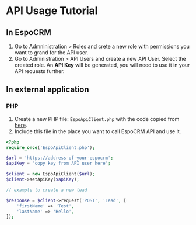 # API Usage Tutorial

## In EspoCRM

1. Go to Admninistration > Roles and crete a new role with permissions you want to grand for the API user.
2. Go to Administration > API Users and create a new API User. Select the created role. An **API Key** will be generated, you will need to use it in your API requests further.

## In external application

### PHP

1. Create a new PHP file: `EspoApiClient.php` with the code copied from [here](api-client-php.md#class).
2. Include this file in the place you want to call EspoCRM API and use it.

```php
<?php
require_once('EspoApiClient.php');

$url = 'https://address-of-your-espocrm';
$apiKey = 'copy key from API user here';

$client = new EspoApiClient($url);
$client->setApiKey($apiKey);

// example to create a new lead

$response = $client->request('POST', 'Lead', [
    'firstName' => 'Test',
    'lastName' => 'Hello',
]);
```
